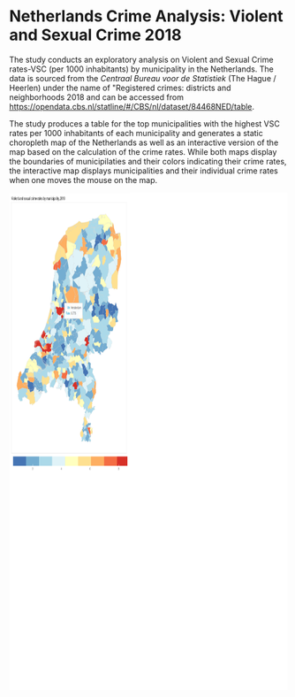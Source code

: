 # Netherlands Crime Analysis: Violent and Sexual Crime 2018

The study conducts an exploratory analysis on Violent and Sexual Crime rates-VSC (per 1000 inhabitants) by municipality in the Netherlands. The data is sourced from the *Centraal Bureau voor de Statistiek* (The Hague / Heerlen) under the name of "Registered crimes: districts and neighborhoods 2018 and can be accessed from https://opendata.cbs.nl/statline/#/CBS/nl/dataset/84468NED/table.

The study produces a table for the top municipalities with the highest VSC rates per 1000 inhabitants of each municipality and generates a static choropleth map of the Netherlands as well as an interactive version of the map based on the calculation of the crime rates. While both maps display the boundaries of municipilaties and their colors indicating their crime rates, the interactive map displays municipalities and their individual crime rates when one moves the mouse on the map.


<img align="left" width="1000" height="900" src="/Images/NL_crime_rates_interactive_map.png"> 

